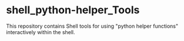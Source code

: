 # shell_python-helper_Tools
This repository contains Shell tools for using "python helper functions" interactively within the shell.
